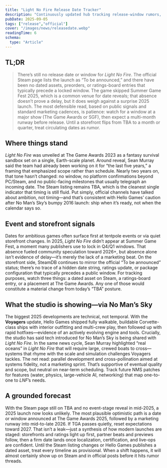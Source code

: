 ```yaml
---
title: "Light No Fire Release Date Tracker"
description: "Continuously updated hub tracking release-window rumors, storefront changes, and official statements."
pubDate: 2025-09-05
tags: ["release","official"]
cover: "/images/news/releasedate.webp"
readingTime: 6
schema:
  type: "Article"
---
```


## TL;DR

> There’s still no release date or window for *Light No Fire*. The official Steam page lists the launch as “To be announced,” and there have been no dated assets, preorders, or ratings-board entries that typically precede a locked window. The game skipped Summer Game Fest 2025, which is a common venue for date reveals; that absence doesn’t prove a delay, but it does weigh against a surprise 2025 launch. The most defensible read, based on public signals and standard marketing cadences, is patience: watch for a window at a major show (The Game Awards or SGF), then expect a multi-month runway before release. Until a storefront flips from TBA to a month or quarter, treat circulating dates as rumor.

## Where things stand

*Light No Fire* was unveiled at The Game Awards 2023 as a fantasy survival sandbox set on a single, Earth-scale planet. Around reveal, Sean Murray said the team had already been working on it for “the last five years,” a framing that emphasized scope rather than schedule. Nearly two years on, that tone hasn’t changed: no window, no platform confirmations beyond PC/Steam, and no public-facing milestones that usually telegraph an incoming date. The Steam listing remains TBA, which is the cleanest single indicator that timing is still fluid. Put simply, official channels have talked about ambition, not timing—and that’s consistent with Hello Games’ caution after No Man’s Sky’s bumpy 2016 launch: ship when it’s ready, not when the calendar says so.

## Event and storefront signals

Dates for ambitious games often surface first at tentpole events or via quiet storefront changes. In 2025, *Light No Fire* didn’t appear at Summer Game Fest, a moment many publishers use to lock in Q4/Q1 windows. That absence fueled community speculation toward 2026+, but absence alone isn’t evidence of delay—it’s merely the lack of a marketing beat. On the storefront side, SteamDB continues to mirror the official “To be announced” status; there’s no trace of a hidden date string, ratings update, or package configuration that typically precedes a public window. For tracking purposes, watch three things: a dated asset on Steam, a ratings-board entry, or a placement at The Game Awards. Any one of those would constitute a material change from today’s “TBA” posture. 

## What the studio is showing—via No Man’s Sky

The biggest 2025 developments are technical, not temporal. With the **Voyagers** update, Hello Games shipped fully walkable, buildable Corvette-class ships with interior outfitting and multi-crew play, then followed up with rapid hotfixes—evidence of an actively evolving engine and tools. Crucially, the studio has said tech introduced for No Man’s Sky is being shared with *Light No Fire*. In the same news cycle, Sean Murray highlighted “real oceans” in *Light No Fire* that will require large, crewed boats to cross—systems that rhyme with the scale and simulation challenges Voyagers tackles. The net read: parallel development and cross-pollination aimed at systems fidelity, not a marketing sprint. That’s supportive of eventual quality and scope, but neutral on near-term scheduling. Track future NMS patches for features (water, physics, large-vehicle AI, networking) that map one-to-one to *LNF*’s needs. 

## A grounded forecast

With the Steam page still on TBA and no event-stage reveal in mid-2025, a 2025 launch now looks unlikely. The most plausible optimistic path is a date or window announced at The Game Awards 2025, followed by a marketing runway into mid-to-late 2026. If TGA passes quietly, reset expectations toward 2027. That isn’t a leak—just a synthesis of how modern launches are staged: storefronts and ratings light up first, partner beats and previews follow, then a firm date lands once localization, certification, and live-ops are confident. Until the Steam listing changes or Hello Games publishes a dated asset, treat every timeline as provisional. When a shift happens, it will almost certainly show up on Steam and in official posts before it hits rumor threads.
